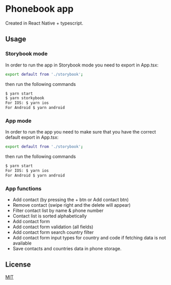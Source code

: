 # Phonebook app 

Created in React Native + typescript.

## Usage

### Storybook mode

In order to run the app in Storybook mode you need to export in App.tsx:

```bash
export default from './storybook';
```
then run the following commands

```bash
$ yarn start
$ yarn storkybook
For IOS: $ yarn ios
For Android $ yarn android
```

### App mode

In order to run the app you need to make sure that you have the correct default export in App.tsx:
```bash
export default from './storybook';
```
then run the following commands

```bash
$ yarn start
For IOS: $ yarn ios
For Android $ yarn android
```

### App functions

- Add contact (by pressing the + btn or Add contact btn)
- Remove contact (swipe right and the delete will appear)
- Filter contact list by name & phone number
- Contact list is sorted alphabetically
- Add contact form
- Add contact form validation (all fields)
- Add contact form search country filter
- Add contact form input types for country and code if fetching data is not available
- Save contacts and countries data in phone storage.

## License
[MIT](https://choosealicense.com/licenses/mit/)
